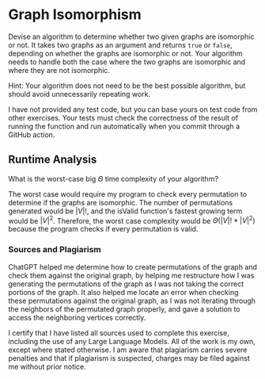 # Graph Isomorphism

Devise an algorithm to determine whether two given graphs are isomorphic or not.
It takes two graphs as an argument and returns `true` or `false`, depending on
whether the graphs are isomorphic or not. Your algorithm needs to handle both
the case where the two graphs are isomorphic and where they are not isomorphic.

Hint: Your algorithm does not need to be the best possible algorithm, but should
avoid unnecessarily repeating work.

I have not provided any test code, but you can base yours on test code from
other exercises. Your tests must check the correctness of the result of running
the function and run automatically when you commit through a GitHub action.

## Runtime Analysis

What is the worst-case big $\Theta$ time complexity of your algorithm?

The worst case would require my program to check every permutation to determine if the graphs are isomorphic. The number of permutations generated would be $|V|!$, and the isValid function's fastest growing term would be $|V|^2$. Therefore, the worst case complexity would be $\Theta(|V|! * |V|^2)$ because the program checks if every permutation is valid. 

### Sources and Plagiarism

ChatGPT helped me determine how to create permutations of the graph and check them against the original graph, by helping me restructure how I was generating the permutations of the graph as I was not taking the correct portions of the graph. It also helped me locate an error when checking these permutations against the original graph, as I was not iterating through the neighbors of the permutated graph properly, and gave a solution to access the neighboring vertices correctly. 

I certify that I have listed all sources used to complete this exercise, including the use of any Large Language Models. All of the work is my own, except where stated otherwise. I am aware that plagiarism carries severe penalties and that if plagiarism is suspected, charges may be filed against me without prior notice.
